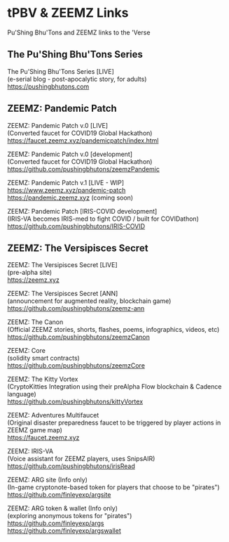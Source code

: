 # tPBV & ZEEMZ Links
Pu'Shing Bhu'Tons and ZEEMZ links to the 'Verse

## The Pu'Shing Bhu'Tons Series

The Pu'Shing Bhu'Tons Series [LIVE]<br />
(e-serial blog - post-apocalytic story, for adults)<br />
https://pushingbhutons.com<br />



## ZEEMZ: Pandemic Patch

ZEEMZ: Pandemic Patch v.0 [LIVE]<br />
(Converted faucet for COVID19 Global Hackathon)<br />
https://faucet.zeemz.xyz/pandemicpatch/index.html<br />

ZEEMZ: Pandemic Patch v.0 [development]<br />
(Converted faucet for COVID19 Global Hackathon)<br />
https://github.com/pushingbhutons/zeemzPandemic<br />

ZEEMZ: Pandemic Patch v.1 [LIVE - WIP]<br />
https://www.zeemz.xyz/pandemic-patch<br />
https://pandemic.zeemz.xyz (coming soon)<br />

ZEEMZ: Pandemic Patch [IRIS-COVID development]<br />
(IRIS-VA becomes IRIS-med to fight COVID / built for COVIDathon)<br />
https://github.com/pushingbhutons/IRIS-COVID<br />



## ZEEMZ: The Versipisces Secret

ZEEMZ: The Versipisces Secret [LIVE]<br />
(pre-alpha site)<br />
https://zeemz.xyz<br />

ZEEMZ: The Versipisces Secret [ANN]<br />
(announcement for augmented reality, blockchain game)<br />
https://github.com/pushingbhutons/zeemz-ann<br />

ZEEMZ: The Canon<br />
(Official ZEEMZ stories, shorts, flashes, poems, infographics, videos, etc)<br />
https://github.com/pushingbhutons/zeemzCanon<br />

ZEEMZ: Core<br /> 
(solidity smart contracts)<br />
https://github.com/pushingbhutons/zeemzCore<br />

ZEEMZ: The Kitty Vortex<br />
(CryptoKitties Integration using their preAlpha Flow blockchain & Cadence language)<br />
https://github.com/pushingbhutons/kittyVortex<br />

ZEEMZ: Adventures Multifaucet<br />
(Original disaster preparedness faucet to be triggered by player actions in ZEEMZ game map)<br />
https://faucet.zeemz.xyz<br />

ZEEMZ: IRIS-VA<br /> 
(Voice assistant for ZEEMZ players, uses SnipsAIR)<br />
https://github.com/pushingbhutons/irisRead<br />

ZEEMZ: ARG site (Info only)<br />
(In-game cryptonote-based token for players that choose to be "pirates")<br />
https://github.com/finleyexp/argsite<br />

ZEEMZ: ARG token & wallet (Info only)<br />
(exploring anonymous tokens for "pirates")<br />
https://github.com/finleyexp/args<br />
https://github.com/finleyexp/argswallet<br />
